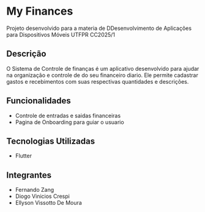 # My Finances

Projeto desenvolvido para a materia de DDesenvolvimento de Aplicações para Dispositivos Móveis UTFPR CC2025/1

## Descrição

O Sistema de Controle de finanças é um aplicativo desenvolvido para ajudar na organização e controle de do seu financeiro diario. Ele permite cadastrar gastos e recebimentos com suas respectivas quantidades e descrições.

## Funcionalidades

- Controle de entradas e saidas financeiras
- Pagina de Onboarding para guiar o usuario

## Tecnologias Utilizadas
- Flutter


## Integrantes
  - Fernando Zang
  - Diogo Vinicios Crespi
  - Ellyson Vissotto De Moura
